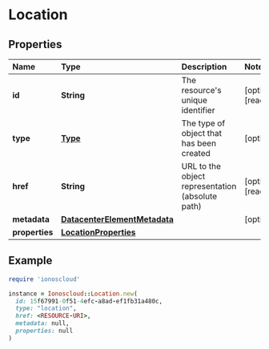 # Location

## Properties

| Name | Type | Description | Notes |
| :--- | :--- | :--- | :--- |
| **id** | **String** | The resource's unique identifier | \[optional\]\[readonly\] |
| **type** | [**Type**](type.md) | The type of object that has been created | \[optional\] |
| **href** | **String** | URL to the object representation \(absolute path\) | \[optional\]\[readonly\] |
| **metadata** | [**DatacenterElementMetadata**](datacenterelementmetadata.md) |  | \[optional\] |
| **properties** | [**LocationProperties**](locationproperties.md) |  |  |

## Example

```ruby
require 'ionoscloud'

instance = Ionoscloud::Location.new(
  id: 15f67991-0f51-4efc-a8ad-ef1fb31a480c,
  type: "location",
  href: <RESOURCE-URI>,
  metadata: null,
  properties: null
)
```

